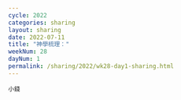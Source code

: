 ```yaml
---
cycle: 2022
categories: sharing
layout: sharing
date: 2022-07-11
title: "神學梳理："
weekNum: 28
dayNum: 1
permalink: /sharing/2022/wk28-day1-sharing.html
---
```


[](https://eccseattle.github.io/media/sharing/2022/wk028/2022-07-11-bin.m4a)

`小錢`
